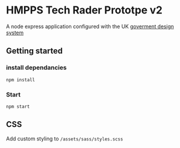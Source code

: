 # HMPPS Tech Rader Prototpe v2

A node express application configured with the UK [goverment design system](https://design-system.service.gov.uk)

## Getting started

### install dependancies 

`npm install`

### Start

`npm start`

## CSS

Add custom styling to `/assets/sass/styles.scss`